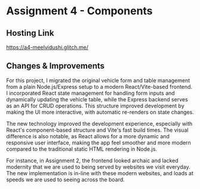 Assignment 4 - Components
===

## Hosting Link
[https://a4-meelvidushi.glitch.me/
]([url](https://a4-meelvidushi.glitch.me/))
## Changes & Improvements

For this project, I migrated the original vehicle form and table management from a plain Node.js/Express setup to a modern React/Vite-based frontend. I incorporated React state management for handling form inputs and dynamically updating the vehicle table, while the Express backend serves as an API for CRUD operations. This structure improved development by making the UI more interactive, with automatic re-renders on state changes.

The new technology improved the development experience, especially with React's component-based structure and Vite's fast build times. The visual difference is also notable, as React allows for a more dynamic and responsive user interface, making the app feel smoother and more modern compared to the traditional static HTML rendering in Node.js.

For instance, in Assignment 2, the frontend looked archaic and lacked modernity that we are used to being served by websites we visit everyday. The new implementation is in-line with these modern websites, and loads at speeds we are used to seeing across the board. 

